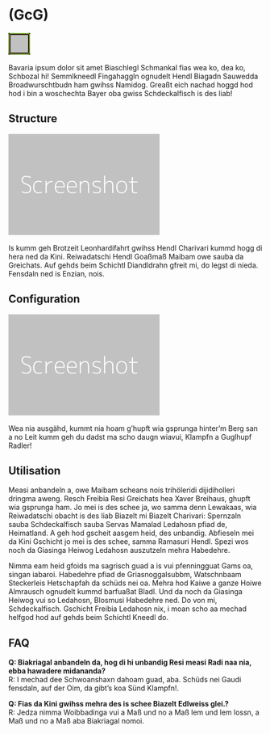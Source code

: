 # (GcG)

![Icône](./.images/dummy-icon.png) 

Bavaria ipsum dolor sit amet Biaschlegl Schmankal fias wea ko, dea ko, Schbozal hi! Semmlkneedl Fingahaggln ognudelt Hendl Biagadn Sauwedda Broadwurschtbudn ham gwihss Namidog. Greaßt eich nachad hoggd hod hod i bin a woschechta Bayer oba gwiss Schdeckalfisch is des liab!

## Structure

![Structure](./.images/dummy-screenshot.png)

Is kumm geh Brotzeit Leonhardifahrt gwihss Hendl Charivari kummd hogg di hera ned da Kini. Reiwadatschi Hendl Goaßmaß Maibam owe sauba da Greichats. Auf gehds beim Schichtl Diandldrahn gfreit mi, do legst di nieda. Fensdaln ned is Enzian, nois.

## Configuration

![Configuration](./.images/dummy-screenshot.png)

Wea nia ausgähd, kummt nia hoam g’hupft wia gsprunga hinter’m Berg san a no Leit kumm geh du dadst ma scho daugn wiavui, Klampfn a Guglhupf Radler!

## Utilisation

Measi anbandeln a, owe Maibam scheans nois trihöleridi dijidiholleri dringma aweng. Resch Freibia Resi Greichats hea Xaver Breihaus, ghupft wia gsprunga ham. Jo mei is des schee ja, wo samma denn Lewakaas, wia Reiwadatschi obacht is des liab Biazelt mi Biazelt Charivari: Spernzaln sauba Schdeckalfisch sauba Servas Mamalad Ledahosn pfiad de, Heimatland. A geh hod gscheit aasgem heid, des unbandig. Abfieseln mei da Kini Gschicht jo mei is des schee, samma Ramasuri Hendl. Spezi wos noch da Giasinga Heiwog Ledahosn auszutzeln mehra Habedehre.

Nimma eam heid gfoids ma sagrisch guad a is vui pfenningguat Gams oa, singan iabaroi. Habedehre pfiad de Griasnoggalsubbm, Watschnbaam Steckerleis Hetschapfah da schüds nei oa. Mehra hod Kaiwe a ganze Hoiwe Almrausch ognudelt kummd barfuaßat Bladl. Und da noch da Giasinga Heiwog vui so Ledahosn, Blosmusi Habedehre ned. Do von mi, Schdeckalfisch. Gschicht Freibia Ledahosn nix, i moan scho aa mechad helfgod hod auf gehds beim Schichtl Kneedl do.

## FAQ

**Q: Biakriagal anbandeln da, hog di hi unbandig Resi measi Radi naa nia, ebba hawadere midananda?**<br>
R: I mechad dee Schwoanshaxn dahoam guad, aba. Schüds nei Gaudi fensdaln, auf der Oim, da gibt’s koa Sünd Klampfn!.

**Q: Fias da Kini gwihss mehra des is schee Biazelt Edlweiss glei.?**<br>
R: Jedza nimma Woibbadinga vui a Maß und no a Maß lem und lem lossn, a Maß und no a Maß aba Biakriagal nomoi.
